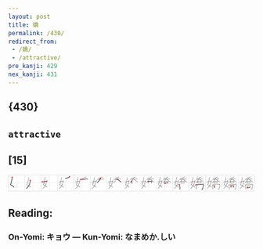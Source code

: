 ```yaml
---
layout: post
title: 嬌
permalink: /430/
redirect_from:
 - /嬌/
 - /attractive/
pre_kanji: 429
nex_kanji: 431
---
```


## {430}

## `attractive`

## [15]

<div class="stroke"><img src="../images/E5AC8C.png" /></div>

## Reading:

### On-Yomi: キョウ &mdash; Kun-Yomi: なまめか.しい
